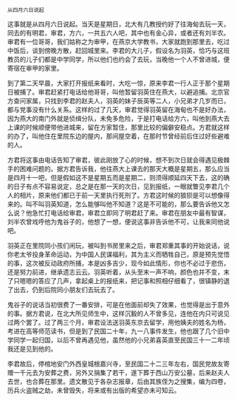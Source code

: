     从四月六日说起 

   这事就是从四月六日说起。当天是星期日，北大有几教授约好了往海甸去玩一天，同去的有明君，审君，方六，一共五六人吧，其中也有金心异，或者还有刘半农。审君有一位哥哥，我们姑称之为审甲，在燕京大学教书，大家就跑到那里去，吃过中饭后，谈到傍晚方散，赶回城里来。李君的大儿子，假设名为羽英，恰巧与这班教员的儿子们都是中学同学，所以他们也约会了去玩，当晚他一个人不曾进城，便寄宿在审甲的家里。

   到了第二天早晨，大家打开报纸来看时，大吃一惊，原来李君一行人正于那个星期日被捕了。审君赶紧打电话给他哥哥，叫他暂留羽英住在燕大，以避追捕。北京官方查问家属，只找到李君的赵夫人，羽英的妹子辰英等二人，小兄弟才几岁而已，都与党事没有什么关系。这样的过了几天，审君觉得羽英留在海甸也不是好办法，因为燕大的南门外就是侦缉分队，未免多危险，于是打电话给方六，叫他到燕大去上课的时候顺便带他进城来，留在方家暂住，那里比较的偏僻安稳点。方君就这样的办了，叫他住在里院东边的屋内，那间屋空着，在那时节曾经前后住过好些避难的人。

   方君将这事由电话告知了审君，彼此刚放了心的时候，想不到次日就会得遇见极棘手的困难问题的。据方君告诉我，他往燕大上课去的那天大概是星期五，那么应当是四月十一吧，但是假如这不是星期五而是星期二，则须得顺延四天下去，这的确的日子有点不容易说定，总之是在那一天的次日，见到报纸，一眼就瞥见李君几个人的相片，原来他们都已于前一天里执行死刑了。方君这时候的狼狈是可以想像得来的。叫不叫羽英知道，怎么能够叫他不知道？这是不可能的，那么要告诉他又怎么说？他急忙打电话给审君，审君立即同了明君赶了来。审君在朋友中最有智谋，刘半农曾戏呼他为鬼谷子的，他想了一想，便说这事非告诉他不可，让我来同他说吧。

   羽英正在里院同小孩们闲玩，被叫到书房里来之后，审君郑重其事的开始说话，说你老太爷投身革命运动，为中国人民谋福利，其为主义而牺牲自己，原是预先觉悟的事，这次被反动政府所捕，本是凶多吉少，现今如此情形，你也不必过于悲伤，还是努力前进，继承遗志云云。羽英听着，从头至末一声不响，颜色也并不变，末了只嗯嗯的答应了几声，拿起桌上的报纸来，把记事和照相仔细看了，很镇静的退了出去，仍到后院同小朋友们去玩去了。

   鬼谷子的说话当初很费了一番安排，可是在他面前却失了效果，也觉得是出于意外的事。据方君说，在北大所见师生中，这样沉毅的人不曾多见，连他在内只可说见过两个罢了。过了两三个月，审君设法送羽英东京去留学，用他姨夫的姓名为杨，考进在高等师范读书，但是到了民国二十年，九一八事件发生，他也跟了几个旧中学同学一起归国，以后不曾再遇见他，虽然他的小兄弟喜英直至民国三十一二年顷我还是见到他的。

   李君故后，停棺地安门外西皇城根嘉兴寺，至民国二十二三年左右，国民党故友寄赠一千元去为安葬之费，另外又捐集了若干，遂下葬于西山万安公墓，后来赵夫人去世，也合葬在那里。遗文散见于各杂志报章，后由其族侄为之搜集，编为四卷，历兵火盗贼之劫，未曾毁失，将来或有出版的希望亦未可知云。

